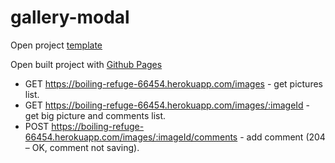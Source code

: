 # gallery-modal
Open project [template](https://www.figma.com/file/3VP0QDK3kjdfbkj8TRrtsx/Test-task?node-id=0%3A19)

Open built project with [Github Pages](https://asdasd-dev.github.io/gallery-modal/)

- GET https://boiling-refuge-66454.herokuapp.com/images - get pictures list.
- GET https://boiling-refuge-66454.herokuapp.com/images/:imageId - get big picture and comments list.
- POST https://boiling-refuge-66454.herokuapp.com/images/:imageId/comments - add comment (204 – OK, comment not saving).

